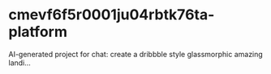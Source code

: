 # cmevf6f5r0001ju04rbtk76ta-platform
AI-generated project for chat: create a dribbble style glassmorphic amazing landi...

